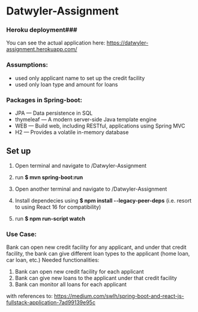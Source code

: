 # Datwyler-Assignment

### Heroku deployment###
You can see the actual application here: 
https://datwyler-assignment.herokuapp.com/

### Assumptions:
- used only applicant name to set up the credit facility
- used only loan type and amount for loans

### Packages in Spring-boot:
- JPA — Data persistence in SQL
- thymeleaf — A modern server-side Java template engine
- WEB — Build web, including RESTful, applications using Spring MVC
- H2 — Provides a volatile in-memory database

## Set up
1) Open terminal and navigate to /Datwyler-Assignment
2) run **$ mvn spring-boot:run**

3) Open another terminal and navigate to /Datwyler-Assignment
4) Install dependecies using 
   **$ npm install --legacy-peer-deps** (i.e. resort to using React 16 for compatibility)
5) run **$ npm run-script watch**

### Use Case:
Bank can open new credit facility for any applicant, and under that credit facility, the bank can give
different loan types to the applicant (home loan, car loan, etc.)
Needed functionalities:
1. Bank can open new credit facility for each applicant
2. Bank can give new loans to the applicant under that credit facility
3. Bank can monitor all loans for each applicant



with references to:
https://medium.com/swlh/spring-boot-and-react-js-fullstack-application-7ad99139e95c
